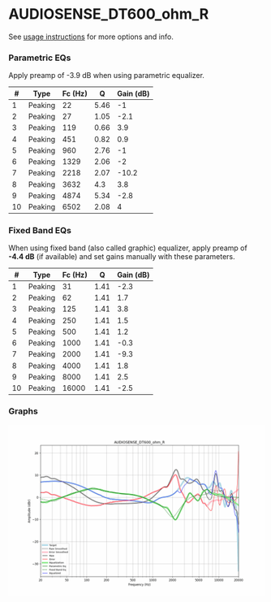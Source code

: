 # AUDIOSENSE_DT600_ohm_R
See [usage instructions](https://github.com/jaakkopasanen/AutoEq#usage) for more options and info.

### Parametric EQs
Apply preamp of -3.9 dB when using parametric equalizer.

|   # | Type    |   Fc (Hz) |    Q |   Gain (dB) |
|-----|---------|-----------|------|-------------|
|   1 | Peaking |        22 | 5.46 |        -1   |
|   2 | Peaking |        27 | 1.05 |        -2.1 |
|   3 | Peaking |       119 | 0.66 |         3.9 |
|   4 | Peaking |       451 | 0.82 |         0.9 |
|   5 | Peaking |       960 | 2.76 |        -1   |
|   6 | Peaking |      1329 | 2.06 |        -2   |
|   7 | Peaking |      2218 | 2.07 |       -10.2 |
|   8 | Peaking |      3632 | 4.3  |         3.8 |
|   9 | Peaking |      4874 | 5.34 |        -2.8 |
|  10 | Peaking |      6502 | 2.08 |         4   |

### Fixed Band EQs
When using fixed band (also called graphic) equalizer, apply preamp of **-4.4 dB** (if available) and set gains manually with these parameters.

|   # | Type    |   Fc (Hz) |    Q |   Gain (dB) |
|-----|---------|-----------|------|-------------|
|   1 | Peaking |        31 | 1.41 |        -2.3 |
|   2 | Peaking |        62 | 1.41 |         1.7 |
|   3 | Peaking |       125 | 1.41 |         3.8 |
|   4 | Peaking |       250 | 1.41 |         1.5 |
|   5 | Peaking |       500 | 1.41 |         1.2 |
|   6 | Peaking |      1000 | 1.41 |        -0.3 |
|   7 | Peaking |      2000 | 1.41 |        -9.3 |
|   8 | Peaking |      4000 | 1.41 |         1.8 |
|   9 | Peaking |      8000 | 1.41 |         2.5 |
|  10 | Peaking |     16000 | 1.41 |        -2.5 |

### Graphs
![](./AUDIOSENSE_DT600_ohm_R.png)
